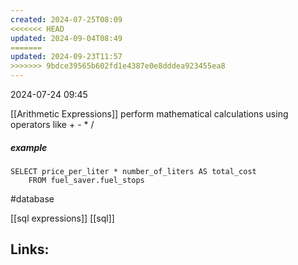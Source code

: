 ```yaml
---
created: 2024-07-25T08:09
<<<<<<< HEAD
updated: 2024-09-04T08:49
=======
updated: 2024-09-23T11:57
>>>>>>> 9bdce39565b602fd1e4387e0e8dddea923455ea8
---
```

2024-07-24 09:45

[[Arithmetic Expressions]] perform mathematical calculations using operators like + - * / 

##### example
```
SELECT price_per_liter * number_of_liters AS total_cost
	FROM fuel_saver.fuel_stops
```

#database 

 [[sql expressions]] [[sql]]
## Links:



